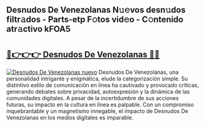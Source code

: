 ## Desnudos De Venezolanas N𝚞𝚎vos desn𝚞dos filtr𝚊dos - Parts-etp F𝚘tos vid𝚎o - C𝚘ntenido atr𝚊ctivo kFOA5

# <h2><a href="http://mb8701o.tromn.icu/?c=Desnudos+De+Venezolanas">🔗👉👉👉 Desnudos De Venezolanas 🔗🔗</a></h2>

[![Desnudos De Venezolanas nuevo](https://i.imgur.com/pEAQMta.gif)](http://mb8701o.tromn.icu/?c=Desnudos+De+Venezolanas)
Desnudos De Venezolanas, una personalidad intrigante y enigmática, elude la categorización simple. Su distintivo estilo de comunicación en línea ha cautivado y provocado críticas, generando debates sobre privacidad, autoexpresión y la dinámica de las comunidades digitales. A pesar de la incertidumbre de sus acciones futuras, su impacto en la cultura en línea es palpable. Con un compromiso inquebrantable y un magnetismo innegable, el impacto de Desnudos De Venezolanas en los medios digitales es imparable.
